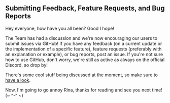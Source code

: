 ## Submitting Feedback, Feature Requests, and Bug Reports

Hey everyone, how have you all been? Good I hope!

The Team has had a discussion and we're now encouraging our users to submit issues via GitHub! If you have any feedback (on a current update or the implementation of a specific feature),
feature requests (preferably with an explanation or example), or bug reports, post an issue. If you're not sure how to use GitHub, don't worry, we're still as active as always on the official Discord, so drop by!

There's some cool stuff being discussed at the moment, so make sure to [have a look](https://github.com/suika2engine/suika2/issues).

Now, I'm going to go annoy Rina, thanks for reading and see you next time! (~ ^-^ ~)
